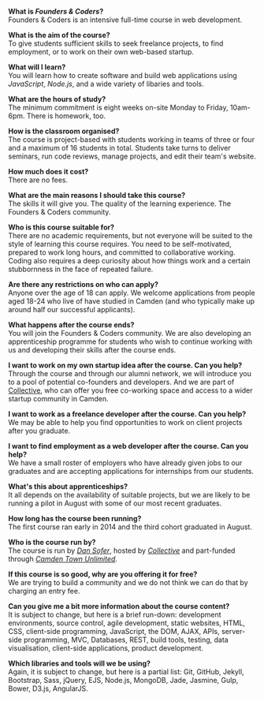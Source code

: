 **What is *Founders & Coders*?**  
Founders & Coders is an intensive full-time course in web development. 

**What is the aim of the course?**    
To give students sufficient skills to seek freelance projects, to find employment, or to work on their own web-based startup.

**What will I learn?**  
You will learn how to create software and build web applications using *JavaScript*, *Node.js*, and a wide variety of libaries and tools.

**What are the hours of study?**    
The minimum commitment is eight weeks on-site Monday to Friday, 10am-6pm. There is homework, too.

**How is the classroom organised?**    
The course is project-based with students working in teams of three or four and a maximum of 16 students in total. Students take turns to deliver seminars, run code reviews, manage projects, and edit their team's website.

**How much does it cost?**  
There are no fees.

**What are the main reasons I should take this course?**    
The skills it will give you. The quality of the learning experience. The Founders & Coders community.

**Who is this course suitable for?**  
There are no academic requirements, but not everyone will be suited to the style of learning this course requires. You need to be self-motivated, prepared to work long hours, and committed to collaborative working. Coding also requires a deep curiosity about how things work and a certain stubbornness in the face of repeated failure.

**Are there any restrictions on who can apply?**  
Anyone over the age of 18 can apply. We welcome applications from people aged 18-24 who live of have studied in Camden (and who typically make up around half our successful applicants).

**What happens after the course ends?**  
You will join the Founders & Coders community. We are also developing an apprenticeship programme for students who wish to continue working with us and developing their skills after the course ends.

**I want to work on my own startup idea after the course. Can you help?**  
Through the course and through our alumni network, we will introduce you to a pool of potential co-founders and developers. And we are part of [Collective](http://camdencollective.co.uk/), who can offer you free co-working space and access to a wider startup community in Camden.

**I want to work as a freelance developer after the course. Can you help?**    
We may be able to help you find opportunities to work on client projects after you graduate.

**I want to find employment as a web developer after the course. Can you help?**    
We have a small roster of employers who have already given jobs to our graduates and are accepting applications for internships from our students.

**What's this about apprenticeships?**    
It all depends on the availability of suitable projects, but we are likely to be running a pilot in August with some of our most recent graduates.

**How long has the course been running?**    
The first course ran early in 2014 and the third cohort graduated in August.

**Who is the course run by?**    
The course is run by [*Dan Sofer*](http://sofer.com/), hosted by [*Collective*](http://camdencollective.co.uk/) and part-funded through [*Camden Town Unlimited*](http://www.camdentownunlimited.com/).

**If this course is so good, why are you offering it for free?**    
We are trying to build a community and we do not think we can do that by charging an entry fee.

**Can you give me a bit more information about the course content?**    
It is subject to change, but here is a brief run-down: development environments, source control, agile development, static websites, HTML, CSS, client-side programming, JavaScript, the DOM, AJAX, APIs, server-side programming, MVC, Databases, REST, build tools, testing, data visualisation, client-side applications, product development.

**Which libraries and tools will we be using?**    
Again, it is subject to change, but here is a partial list: Git, GitHub, Jekyll, Bootstrap, Sass, jQuery, EJS, Node.js, MongoDB, Jade, Jasmine, Gulp, Bower, D3.js, AngularJS.

